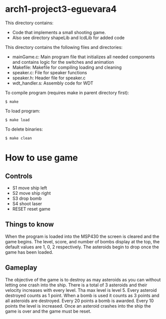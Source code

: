 # arch1-project3-eguevara4

This directory contains:
* Code that implements a small shooting game.
* Also see directory shapeLib and lcdLib for added code 

This directory contains the following files and directories:

* mainGame.c: Main program file that initializes all needed components and contains logic for the switches and animation
* Makefile: Makefile for compiling loading and cleaning
* speaker.c: File for speaker functions
* speaker.h: Header file for speaker.c
* wdt_handler.s: Assembly code for WDT

To compile program (requires make in parent directory first):
~~~
$ make
~~~

To load program:
~~~
$ make load
~~~

To delete binaries:
~~~
$ make clean
~~~

# How to use game

## Controls
* S1 move ship left
* S2 move ship right
* S3 drop bomb
* S4 shoot laser
* RESET reset game

## Things to know

When the program is loaded into the MSP430 the screen is cleared and the game begins.
The level, score, and number of bombs display at the top, the default values are 1, 0, 2 respectively.
The asteroids begin to drop once the game has been loaded.

## Gameplay

The objective of the game is to destroy as may asteroids as you can without letting one crash into the ship.
There is a total of 3 asteroids and their velocity increases with every level.
Tha max level is level 5.
Every asteroid destroyed counts as 1 point.
When a bomb is used it counts as 3 points and all asteroids are destroyed.
Every 20 points a bomb is awarded.
Every 10 points the level is increased.
Once an asteroid crashes into the ship the game is over and the game must be reset.